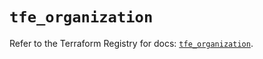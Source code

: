 # `tfe_organization`

Refer to the Terraform Registry for docs: [`tfe_organization`](https://registry.terraform.io/providers/hashicorp/tfe/0.43.0/docs/resources/organization).

